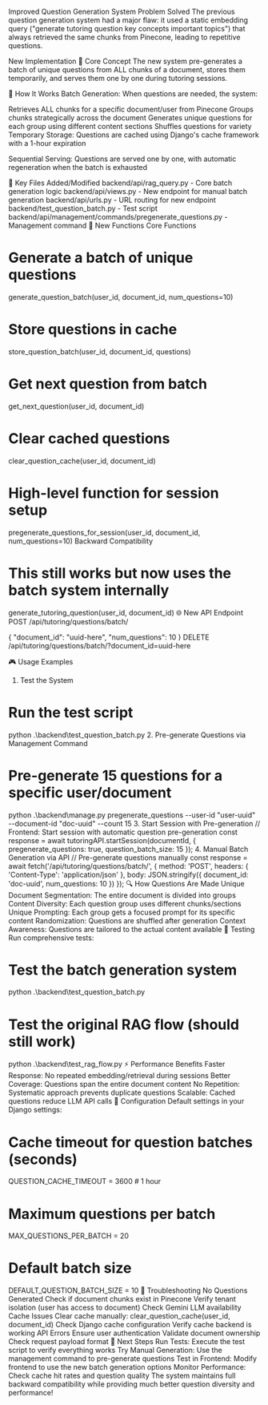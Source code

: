 Improved Question Generation System
Problem Solved
The previous question generation system had a major flaw: it used a static embedding query ("generate tutoring question key concepts important topics") that always retrieved the same chunks from Pinecone, leading to repetitive questions.

New Implementation
🎯 Core Concept
The new system pre-generates a batch of unique questions from ALL chunks of a document, stores them temporarily, and serves them one by one during tutoring sessions.

🔧 How It Works
Batch Generation: When questions are needed, the system:

Retrieves ALL chunks for a specific document/user from Pinecone
Groups chunks strategically across the document
Generates unique questions for each group using different content sections
Shuffles questions for variety
Temporary Storage: Questions are cached using Django's cache framework with a 1-hour expiration

Sequential Serving: Questions are served one by one, with automatic regeneration when the batch is exhausted

📁 Key Files Added/Modified
backend/api/rag_query.py - Core batch generation logic
backend/api/views.py - New endpoint for manual batch generation
backend/api/urls.py - URL routing for new endpoint
backend/test_question_batch.py - Test script
backend/api/management/commands/pregenerate_questions.py - Management command
🚀 New Functions
Core Functions
# Generate a batch of unique questions
generate_question_batch(user_id, document_id, num_questions=10)

# Store questions in cache
store_question_batch(user_id, document_id, questions)

# Get next question from batch
get_next_question(user_id, document_id)

# Clear cached questions
clear_question_cache(user_id, document_id)

# High-level function for session setup
pregenerate_questions_for_session(user_id, document_id, num_questions=10)
Backward Compatibility
# This still works but now uses the batch system internally
generate_tutoring_question(user_id, document_id)
🌐 New API Endpoint
POST /api/tutoring/questions/batch/

{
  "document_id": "uuid-here",
  "num_questions": 10
}
DELETE /api/tutoring/questions/batch/?document_id=uuid-here

🎮 Usage Examples
1. Test the System
# Run the test script
python .\backend\test_question_batch.py
2. Pre-generate Questions via Management Command
# Pre-generate 15 questions for a specific user/document
python .\backend\manage.py pregenerate_questions --user-id "user-uuid" --document-id "doc-uuid" --count 15
3. Start Session with Pre-generation
// Frontend: Start session with automatic question pre-generation
const response = await tutoringAPI.startSession(documentId, {
  pregenerate_questions: true,
  question_batch_size: 15
});
4. Manual Batch Generation via API
// Pre-generate questions manually
const response = await fetch('/api/tutoring/questions/batch/', {
  method: 'POST',
  headers: { 'Content-Type': 'application/json' },
  body: JSON.stringify({
    document_id: 'doc-uuid',
    num_questions: 10
  })
});
🔍 How Questions Are Made Unique
Document Segmentation: The entire document is divided into groups
Content Diversity: Each question group uses different chunks/sections
Unique Prompting: Each group gets a focused prompt for its specific content
Randomization: Questions are shuffled after generation
Context Awareness: Questions are tailored to the actual content available
🧪 Testing
Run comprehensive tests:

# Test the batch generation system
python .\backend\test_question_batch.py

# Test the original RAG flow (should still work)
python .\backend\test_rag_flow.py
⚡ Performance Benefits
Faster Response: No repeated embedding/retrieval during sessions
Better Coverage: Questions span the entire document content
No Repetition: Systematic approach prevents duplicate questions
Scalable: Cached questions reduce LLM API calls
🔧 Configuration
Default settings in your Django settings:

# Cache timeout for question batches (seconds)
QUESTION_CACHE_TIMEOUT = 3600  # 1 hour

# Maximum questions per batch
MAX_QUESTIONS_PER_BATCH = 20

# Default batch size
DEFAULT_QUESTION_BATCH_SIZE = 10
🐛 Troubleshooting
No Questions Generated
Check if document chunks exist in Pinecone
Verify tenant isolation (user has access to document)
Check Gemini LLM availability
Cache Issues
Clear cache manually: clear_question_cache(user_id, document_id)
Check Django cache configuration
Verify cache backend is working
API Errors
Ensure user authentication
Validate document ownership
Check request payload format
🚀 Next Steps
Run Tests: Execute the test script to verify everything works
Try Manual Generation: Use the management command to pre-generate questions
Test in Frontend: Modify frontend to use the new batch generation options
Monitor Performance: Check cache hit rates and question quality
The system maintains full backward compatibility while providing much better question diversity and performance!